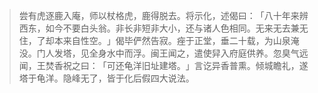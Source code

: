 
> 尝有虎逐鹿入庵，师以杖格虎，鹿得脱去。将示化，述偈曰：​「八十年来辨西东，如今不要白头翁。非长非短非大小，还与诸人色相同。无来无去兼无住，了却本来自性空。​」偈毕俨然告寂。痤于正堂，垂二十载，为山泉淹没。门人发塔，见全身水中而浮。闽王闻之，遣使舁入府庭供养。忽臭气远闻，王焚香祝之曰：​「可还龟洋旧址建塔。​」言讫异香普熏。倾城瞻礼，遂塔于龟洋。隐峰无了，皆于化后假四大说法。
